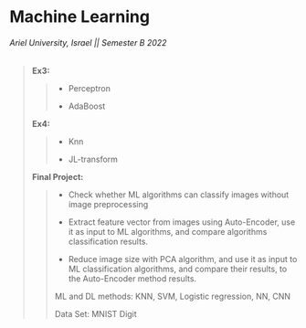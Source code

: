 # Machine Learning

###### Ariel University, Israel || Semester B 2022

> 
> **Ex3:**
> 
>> * Perceptron
>> 
>> * AdaBoost
>> 
>
> **Ex4:**
> 
>> * Knn
>> 
>> * JL-transform
>> 
>
> **Final Project:**
>
>> * Check whether ML algorithms can classify images without image preprocessing
>> 
>> * Extract feature vector from images using Auto-Encoder, use it as input to ML algorithms, and compare algorithms classification results.
>>
>> * Reduce image size with PCA algorithm, and use it as input to ML classification algorithms, and compare their results, to the Auto-Encoder method results.
>>
>> ML and DL methods: 
>> KNN, SVM, Logistic regression, NN, CNN
>>
>> Data Set: 
>> MNIST Digit
>>
>
